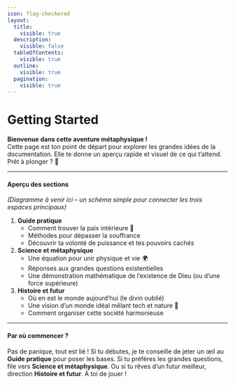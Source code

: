 ```yaml
---
icon: flag-checkered
layout:
  title:
    visible: true
  description:
    visible: false
  tableOfContents:
    visible: true
  outline:
    visible: true
  pagination:
    visible: true
---
```


# Getting Started

**Bienvenue dans cette aventure métaphysique !**\
Cette page est ton point de départ pour explorer les grandes idées de la documentation. Elle te donne un aperçu rapide et visuel de ce qui t’attend. Prêt à plonger ? 🚀

***

#### Aperçu des sections

_(Diagramme à venir ici – un schéma simple pour connecter les trois espaces principaux)_

1. **Guide pratique**
   * Comment trouver la paix intérieure 🧘
   * Méthodes pour dépasser la souffrance
   * Découvrir ta volonté de puissance et tes pouvoirs cachés
2. **Science et métaphysique**
   * Une équation pour unir physique et vie 🌍
   * Réponses aux grandes questions existentielles
   * Une démonstration mathématique de l’existence de Dieu (ou d’une force supérieure)
3. **Histoire et futur**
   * Où en est le monde aujourd’hui (le divin oublié)
   * Une vision d’un monde idéal mêlant tech et nature 🌱
   * Comment organiser cette société harmonieuse

***

#### Par où commencer ?

Pas de panique, tout est lié ! Si tu débutes, je te conseille de jeter un œil au **Guide pratique** pour poser les bases. Si tu préfères les grandes questions, file vers **Science et métaphysique**. Ou si tu rêves d’un futur meilleur, direction **Histoire et futur**. À toi de jouer !
